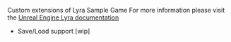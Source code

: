 Custom extensions of Lyra Sample Game 
For more information please visit the [Unreal Engine Lyra documentation](https://docs.unrealengine.com/5.0/en-US/lyra-sample-game-in-unreal-engine/)


- Save/Load support [wip]
